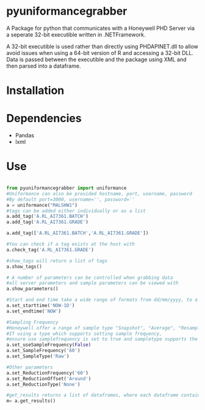 # pyuniformancegrabber
A Package for python that communicates with a Honeywell PHD Server via a seperate 32-bit executible written in .NETFramework.

A 32-bit executible is used rather than directly using PHDAPINET.dll to allow avoid issues when using a 64-bit version of R and accessing a 32-bit DLL.
Data is passed between the executible and the package using XML and then parsed into a dataframe.

# Installation

# Dependencies

* Pandas
* lxml
# Use

``` python

from pyuniformancegrabber import uniformance
#Uniformance can also be provided hostname, port, username, password
#By default port=3000, username='', password=''
a = uniformance("MALSHW1")
#tags can be added either individually or as a list
a.add_tag('A.RL_AI7361.BATCH')
a.add_tag('A.RL_AI7361.GRADE')

a.add_tag(['A.RL_AI7361.BATCH','A.RL_AI7361.GRADE'])

#You can check if a tag exists at the host with 
a.check_tag('A.RL_AI7361.GRADE')

#show_tags will return a list of tags
a.show_tags()

# A number of parameters can be controlled when grabbing data
#all server parameters and sample parameters can be viewed with
a.show_parameters()

#Start and end time take a wide range of formats from dd/mm/yyyy, to a string with format NOW-1D
a.set_starttime('NOW-1D')
a.set_endtime('NOW')

#Sampling Frequency
#Honeywell offer a range of sample type "Snapshot", "Average", "Resampled", "Raw", "InterpolatedRaw".
#If using a type which supports setting sample frequency,
#ensure use samplefrequency is set to true and sampletype supports the action
a.set_useSampleFrequency(False)
a.set_SampleFrequency('60')
a.set_SampleType('Raw')

#Other parameters
a.set_ReductionFrequency('60')
a.set_ReductionOffset('Around')
a.set_ReductionType('None')

#get_results returns a list of dataframes, where each dataframe contains the results for one tag
m= a.get_results()
```
